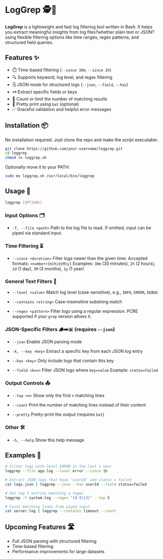 # LogGrep 🕵️📜

**LogGrep** is a lightweight and fast log filtering tool written in Bash. It helps you extract meaningful insights from log files?whether plain text or JSON?using flexible filtering options like time ranges, regex patterns, and structured field queries.

## Features ✨

- ⏱️ Time-based filtering (`--since 30m`, `--since 2h`)
- 🔍 Supports keyword, log level, and regex filtering
- 🗒️ JSON mode for structured logs (`--json`, `--field`, `--has`)
- 🗝️ Extract specific fields or keys
- 🔢 Count or limit the number of matching results
- 🎨 Pretty print using `bat` (optional)
- ✅ Graceful validation and helpful error messages

## Installation 📦

No installation required. Just clone the repo and make the script executable:

```bash
git clone https://github.com/your-username/loggrep.git
cd loggrep
chmod +x loggrep.sh
```

Optionally move it to your PATH:

```bash
sudo mv loggrep.sh /usr/local/bin/loggrep
```

## Usage 🚀

```bash
loggrep [OPTIONS]
```

### Input Options 🗂️

- `-f, --file <path>` 
  Path to the log file to read. If omitted, input can be piped via standard input.

### Time Filtering ⏳

- `--since <duration>` 
  Filter logs newer than the given time. 
  Accepted formats: `<number>[m|h|d|M|y]` 
  Examples: `30m` (30 minutes), `2h` (2 hours), `1d` (1 day), `3M` (3 months), `1y` (1 year)

### General Text Filters 🧹

- `--level <value>` 
  Match log level (case-sensitive), e.g., `INFO`, `ERROR`, `DEBUG`

- `--contains <string>` 
  Case-insensitive substring match

- `--regex <pattern>` 
  Filter logs using a regular expression. 
  PCRE supported if your `grep` version allows it.

### JSON-Specific Filters 🪵➡️📊 (requires `--json`)

- `--json` 
  Enable JSON parsing mode

- `-k, --key <key>` 
  Extract a specific key from each JSON log entry

- `--has <key>` 
  Only include logs that contain this key

- `--field <k=v>` 
  Filter JSON logs where `key=value` 
  Example: `status=failed`

### Output Controls 📤

- `--top <n>` 
  Show only the first `n` matching lines

- `--count` 
  Print the number of matching lines instead of their content

- `--pretty` 
  Pretty-print the output (requires `bat`)

### Other 🛠️

- `-h, --help` 
  Show this help message

## Examples 🧪

```bash
# Filter logs with level ERROR in the last 1 hour
loggrep --file app.log --level error --since 1h

# Extract JSON logs that have 'userId' and status = failed
cat logs.json | loggrep --json --has userId --field status=failed

# Get top 5 entries matching a regex
loggrep -f system.log --regex "[0-9]{3}" --top 5

# Count matching lines from piped input
cat server.log | loggrep --contains timeout --count
```

## Upcoming Features 🛣️

- Full JSON parsing with structured filtering
- Time-based filtering
- Performance improvements for large datasets
